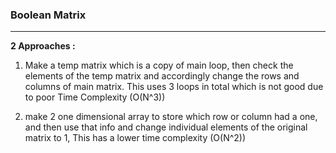 ### **Boolean Matrix**
---

**2 Approaches :**

1. Make a temp matrix which is a copy of main loop, then check the elements of the temp matrix and accordingly change the rows and columns of main matrix. This uses 3 loops in total which is not good due to poor Time Complexity (O(N^3))

2. make 2 one dimensional array to store which row or column had a one, and then use that info and change individual elements of the original matrix to 1, This has a lower time complexity (O(N^2))